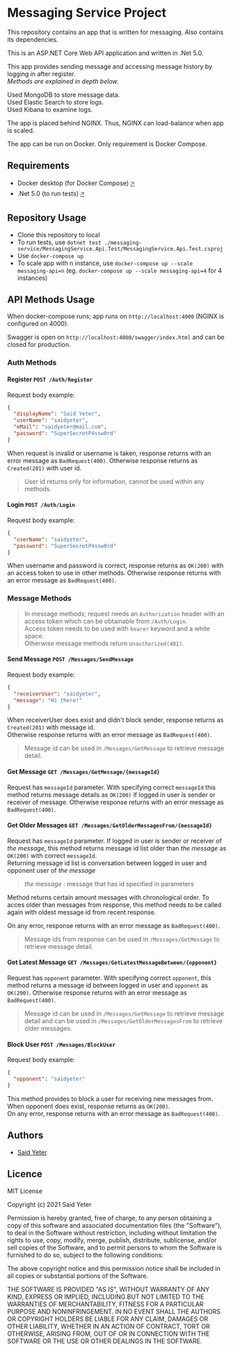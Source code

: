 # Messaging Service Project

This repository contains an app that is written for messaging. Also contains its dependencies.  

This is an ASP.NET Core Web API application and written in .Net 5.0.  

This app provides sending message and accessing message history by logging in after register.  
*Methods are explained in depth below.*  

Used MongoDB to store message data.  
Used Elastic Search to store logs.  
Used Kibana to examine logs.  

The app is placed behind NGINX. Thus, NGINX can load-balance when app is scaled.

The app can be run on Docker. Only requirement is Docker Compose.

## Requirements

 - Docker desktop (for Docker Compose) [🡥](https://www.docker.com/products/docker-desktop)
 - .Net 5.0 (to run tests) [🡥](https://dotnet.microsoft.com/download/dotnet/5.0) 

## Repository Usage

 - Clone this repository to local 
 - To run tests, use `dotnet test ./messaging-service/MessagingService.Api.Test/MessagingService.Api.Test.csproj`
 - Use `docker-compose up` 
 - To scale app with n instance, use `docker-compose up --scale messaging-api=n` (eg. `docker-compose up --scale messaging-api=4` for 4 instances)


## API Methods Usage

When docker-compose runs; app runs on `http://localhost:4000` (NGINX is configured on 4000). 

Swagger is open on `http://localhost:4000/swagger/index.html` and can be closed for production. 

### Auth Methods

#### Register `POST /Auth/Register`

Request body example:

```json
{
  "displayName": "Said Yeter",
  "userName": "saidyeter",
  "eMail": "saidyeter@mail.com",
  "password": "SuperSecretP4ssw0rd"
}
```
When request is invalid or username is taken, response returns with an error message as `BadRequest(400)`.
Otherwise response returns as `Created(201)` with user id. 

> User id returns only for information, cannot be used within any methods.

#### Login `POST /Auth/Login`

Request body example:

```json
{
  "userName": "saidyeter",
  "password": "SuperSecretP4ssw0rd"
}
```
When username and password is correct, response returns as `OK(200)` with an access token to use in other methods.
Otherwise response returns with an error message as `BadRequest(400)`.

### Message Methods

> In message methods; request needs an `Authorization` header with an access token which can be obtainable from `/Auth/Login`.  
> Access token needs to be used with `bearer` keyword and a white space.  
> Otherwise message methods return `Unauthorized(401)`.

#### Send Message `POST /Messages/SendMessage`

Request body example:

```json
{
  "receiverUser": "saidyeter",
  "message": "Hi there!"
}
```
When receiverUser does exist and didn't block sender, response returns as `Created(201)` with message id.  
Otherwise response returns with an error message as `BadRequest(400)`.

> Message id can be used in `/Messages/GetMessage` to retrieve message detail.

#### Get Message `GET /Messages/GetMessage/{messageId}`

Request has `messageId` parameter. With specifying correct `messageId` this method returns message details as `OK(200)` if logged in user is sender or receiver of message.
Otherwise response returns with an error message as `BadRequest(400)`.

#### Get Older Messages `GET /Messages/GetOlderMessagesFrom/{messageId}`

Request has `messageId` parameter. If logged in user is sender or receiver of *the message*, this method returns message id list older than *the message* as `OK(200)` with correct `messageId`.  
Returning message id list is conversation between logged in user and opponent user of *the message*  

> *the message* : message that has id specified in parameters  

Method returns certain amount messages with chronological order. To acces older than messages from response, this method needs to be called again with oldest message id from recent response.  

On any error, response returns with an error message as `BadRequest(400)`.

> Message ids from response can be used in `/Messages/GetMessage` to retrieve message detail.

#### Get Latest Message  `GET /Messages/GetLatestMessageBetween/{opponent}`

Request has `opponent` parameter. With specifying correct `opponent`, this method returns a message id between logged in user and `opponent` as `OK(200)`.
Otherwise response returns with an error message as `BadRequest(400)`.

> Message id can be used in `/Messages/GetMessage` to retrieve message detail and can be used in `/Messages/GetOlderMessagesFrom` to retrieve older messages.

#### Block User `POST /Messages/BlockUser`

Request body example:

```json
{
  "opponent": "saidyeter"
}
```
This method provides to block a user for receiving new messages from.  
When opponent does exist, response returns as `OK(200)`.  
On any error, response returns with an error message as `BadRequest(400)`.

## Authors

 - [Said Yeter](https://github.com/kordiseps)

## Licence

MIT License

Copyright (c) 2021 Said Yeter

Permission is hereby granted, free of charge, to any person obtaining a copy
of this software and associated documentation files (the "Software"), to deal
in the Software without restriction, including without limitation the rights
to use, copy, modify, merge, publish, distribute, sublicense, and/or sell
copies of the Software, and to permit persons to whom the Software is
furnished to do so, subject to the following conditions:

The above copyright notice and this permission notice shall be included in all
copies or substantial portions of the Software.

THE SOFTWARE IS PROVIDED "AS IS", WITHOUT WARRANTY OF ANY KIND, EXPRESS OR
IMPLIED, INCLUDING BUT NOT LIMITED TO THE WARRANTIES OF MERCHANTABILITY,
FITNESS FOR A PARTICULAR PURPOSE AND NONINFRINGEMENT. IN NO EVENT SHALL THE
AUTHORS OR COPYRIGHT HOLDERS BE LIABLE FOR ANY CLAIM, DAMAGES OR OTHER
LIABILITY, WHETHER IN AN ACTION OF CONTRACT, TORT OR OTHERWISE, ARISING FROM,
OUT OF OR IN CONNECTION WITH THE SOFTWARE OR THE USE OR OTHER DEALINGS IN THE
SOFTWARE.
